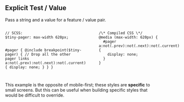 ## Explicit Test / Value

Pass a string and a value for a feature / value pair.

<div class="columns">
  <div><pre><code class="language-scss">// SCSS:
$tiny-pager: max-width 620px;

#pager {
  @include breakpoint($tiny-pager) {
    // Drop all the other pager links
    a:not(.prev):not(.next):not(.current) {
      display: none;
    } } }
</code></pre></div>
  <div><pre><code class="language-css">/\* Compiled CSS \*/
@media (max-width: 620px) {
  #pager a:not(.prev):not(.next):not(.current) {
    display: none;
  }
}



</code></pre>

  </div>
</div>

<p class="small">
  This example is the opposite of mobile-first; these styles are
  <strong>specific</strong> to small screens. But this can be useful when
  building specific styles that would be difficult to override.
</p>
